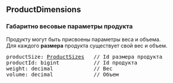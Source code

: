 
## ProductDimensions

### Габаритно весовые параметры продукта

Продукту могут быть присвоены параметры веса и объема.  
Для каждого **размера** продукта существует свой вес и объем.

<pre>
productSize: <a href="ProductSizes.md">ProductSizes</a>   // Id размера продукта
productId: bigint           // Id продукта
weight: decimal             // Вес
volume: decimal             // Объем
</pre>

